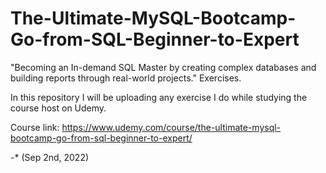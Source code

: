 # The-Ultimate-MySQL-Bootcamp-Go-from-SQL-Beginner-to-Expert
"Becoming an In-demand SQL Master by creating complex databases and building reports through real-world projects." Exercises.

In this repository I will be uploading any exercise I do while studying the course host on Udemy. 

Course link: https://www.udemy.com/course/the-ultimate-mysql-bootcamp-go-from-sql-beginner-to-expert/

-* (Sep 2nd, 2022)
